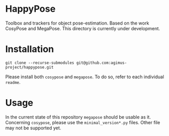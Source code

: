 # HappyPose
Toolbox and trackers for object pose-estimation. Based on the work CosyPose and MegaPose. This directory is currently under development.


# Installation

`git clone --recurse-submodules git@github.com:agimus-project/happypose.git`

Please install both  `cosypose` and `megapose`. To do so, refer to each individual `readme`.

# Usage

In the current state of this repository `megapose` should be usable as it. Concerning `cosypose`, please use the `minimal_version*.py` files. Other file may not be supported yet.
